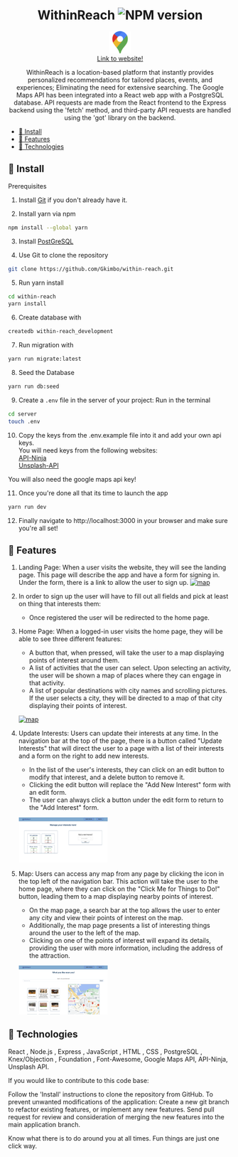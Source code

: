 <div align="center">

# WithinReach ![NPM version](https://img.shields.io/badge/npm-v8.19.2-blue)

<a href="https://within-reach-10b07fcd97a3.herokuapp.com"><img src="photos/favicon.png" width="50" alt="Pin Icon"/><br/>Link to website! </a>

WithinReach is a location-based platform that instantly provides personalized recommendations for tailored places, events, and experiences; Eliminating the need for extensive searching. The Google Maps API has been integrated into a React web app with a PostgreSQL database. API requests are made from the React frontend to the Express backend using the 'fetch' method, and third-party API requests are handled using the 'got' library on the backend.

</div>
<div align="left">

-   [🌱 Install](#-install)
-   [🚀 Features](#-features)
-   [🌴 Technologies](#-technologies)

## 🌱 Install

Prerequisites

1. Install <a href="https://git-scm.com/book/en/v2/Getting-Started-First-Time-Git-Setup">Git</a> if you don't already have it.

2. Install yarn via npm

```bash
npm install --global yarn
```

3. Install <a href="https://www.postgresql.org/download/" >PostGreSQL</a>

4. Use Git to clone the repository

```bash
git clone https://github.com/Gkimbo/within-reach.git
```

5. Run yarn install

```bash
cd within-reach
yarn install
```

6. Create database with

```bash
createdb within-reach_development
```

7. Run migration with

```bash
yarn run migrate:latest
```

8. Seed the Database

```bash
yarn run db:seed
```

9. Create a `.env` file in the server of your project:
   Run in the terminal

```bash
cd server
touch .env
```

10. Copy the keys from the .env.example file into it and add your own api keys.
    <br/>
    You will need keys from the following websites:
    <br/>
    <a href="https://api-ninjas.com/api/city">API-Ninja</a>
    <br/>
    <a href="https://unsplash.com/developers">Unsplash-API</a>

You will also need the google maps api key!

11. Once you're done all that its time to launch the app

```bash
yarn run dev
```

12. Finally navigate to http://localhost:3000 in your browser and make sure you're all set!

## 🚀 Features

1. Landing Page: When a user visits the website, they will see the landing page. This page will describe the app and have a form for signing in. Under the form, there is a link to allow the user to sign up.
   <a href="https://within-reach-10b07fcd97a3.herokuapp.com/landing"><img src="photos/Landing-page.png" width="200" alt="map"/></a>

2. In order to sign up the user will have to fill out all fields and pick at least on thing that interests them:

    - Once registered the user will be redirected to the home page.

3. Home Page: When a logged-in user visits the home page, they will be able to see three different features:

    - A button that, when pressed, will take the user to a map displaying points of interest around them.
    - A list of activities that the user can select. Upon selecting an activity, the user will be shown a map of places where they can engage in that activity.
    - A list of popular destinations with city names and scrolling pictures. If the user selects a city, they will be directed to a map of that city displaying their points of interest.

    <a href="https://within-reach-10b07fcd97a3.herokuapp.com"><img src="photos/Home-page.png" width="200" alt="map"/></a>

4. Update Interests: Users can update their interests at any time. In the navigation bar at the top of the page, there is a button called "Update Interests" that will direct the user to a page with a list of their interests and a form on the right to add new interests.

    - In the list of the user's interests, they can click on an edit button to modify that interest, and a delete button to remove it.
    - Clicking the edit button will replace the "Add New Interest" form with an edit form.
    - The user can always click a button under the edit form to return to the "Add Interest" form.

    <a href="https://within-reach-10b07fcd97a3.herokuapp.com/manage-preferences"><img src="photos/Manage-Page.png" width="200" alt="map"/></a>

5. Map: Users can access any map from any page by clicking the icon in the top left of the navigation bar. This action will take the user to the home page, where they can click on the "Click Me for Things to Do!" button, leading them to a map displaying nearby points of interest.

    - On the map page, a search bar at the top allows the user to enter any city and view their points of interest on the map.
    - Additionally, the map page presents a list of interesting things around the user to the left of the map.
    - Clicking on one of the points of interest will expand its details, providing the user with more information, including the address of the attraction.

    <a href="https://within-reach-10b07fcd97a3.herokuapp.com/my-activities"><img src="photos/Map.png" width="200" alt="map"/></a>

## 🌴 Technologies

React , Node.js , Express , JavaScript , HTML , CSS , PostgreSQL , Knex/Objection , Foundation , Font-Awesome, Google Maps API, API-Ninja, Unsplash API.

If you would like to contribute to this code base:

Follow the 'Install' instructions to clone the repository from GitHub.
To prevent unwanted modifications of the application:
Create a new git branch to refactor existing features, or implement any new features.
Send pull request for review and consideration of merging the new features into the main application branch.

Know what there is to do around you at all times. Fun things are just one click way.

</div>
